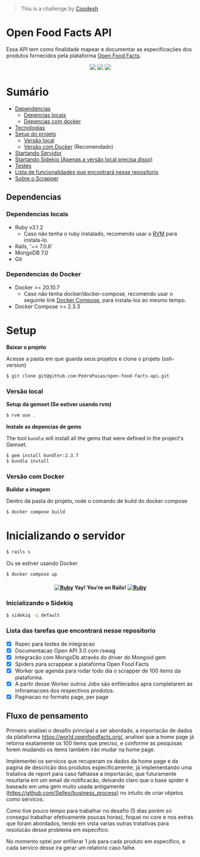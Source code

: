 
>  This is a challenge by [Coodesh](https://coodesh.com/)

# Open Food Facts API

Essa API tem como finalidade mapear e documentar as especificações dos produtos fornecidos pela plataforma [Open Food Facts](https://world.openfoodfacts.org/).

<div align='center' id="technologies">
  <img src="https://img.shields.io/static/v1?label=Framework&message=Ruby-on-rails&color=7159c1&style=for-the-badge&logo=Ruby"/>
  <img src="https://img.shields.io/static/v1?label=Database&message=MongoDB&color=7159c1&style=for-the-badge&logo=MongoDB"/>
  <img src="https://img.shields.io/static/v1?label=Development&message=Docker&color=7159c1&style=for-the-badge&logo=Docker"/>
</div>

Sumário
=================
* [Dependencias](#dependencies)
    * [Depencias locais](#local-dependencies)
    * [Depencias com docker](#docker-dependencies)
* [Tecnologias](#technologies)
* [Setup do projeto](#setup-do-projeto)
    * [Versão local](#setup-local)
    * [Versão com Docker](#setup-docker) (Recomendado) 
* [Startando Servidor](#inicializando-o-servidor)
* [Startando Sidekiq (Apenas a versão local precisa disso)](#inicializando-sidekiq)
* [Testes](#tests)
* [Lista de funcionalidades que encontrará nesse repositorio]()
* [Sobre o Scrapper]()


<h2 id="dependencies" align="left">Dependencias</h2>

<h3 id="local-dependencies" align="left">Dependencias locais</h3>

 - Ruby v3.1.2
     - Caso não tenha o ruby instalado, recomendo usar o [RVM](https://rvm.io/) para instala-lo.
 - Rails, '~> 7.0.6'
 - MongoDB 7.0
 - Git

<h3 id="docker-dependencies" align="left">Dependencias do Docker</h3>

 - Docker >= 20.10.7
     - Caso não tenha docker/docker-compose, recomendo usar o seguinte link [Docker Compose](https://phoenixnap.com/kb/install-docker-compose-on-ubuntu-20-04), para instala-los ao mesmo tempo.
 - Docker Compose >= 2.3.3

<h1 id="setup-do-projeto" align="left">Setup</h1>


**Baixar o projeto**

Acesse a pasta em que guarda seus projetos e clone o projeto (ssh-version)
```bash
$ git clone git@github.com:PedroPaiao/open-food-facts-api.git
```

<h3 id="setup-local">Versão local</h3>

**Setup da gemset (Se estiver usando rvm)**

```bash
$ rvm use .
```

**Instale as depencias de gems**

The tool `bundle` will install all the gems that were defined in the project's Gemset.
```bash
$ gem install bundler:2.3.7
$ bundle install
```

<h3 id="setup-docker">Versão com Docker</h3>

**Buildar a imagem**

Dentro da pasta do projeto, rode o comando de build do docker compose
```bash
$ docker compose build
```

<h1 id="inicializando-o-servidor">Inicializando o servidor</h1>

```bash
$ rails s
```
Ou se estiver usando Docker
```bash
$ docker compose up
```

<h4 align="center">
	<a href="https://www.ruby-lang.org" emoji-code="Ruby"><img class="emojidex-emoji" src="https://cdn.emojidex.com/emoji/px16/Ruby.png" emoji-code="Ruby" alt="Ruby" /></a> Yay! You’re on Rails!  <a href="https://www.ruby-lang.org" emoji-code="Ruby"><img class="emojidex-emoji" src="https://cdn.emojidex.com/emoji/px16/Ruby.png" emoji-code="Ruby" alt="Ruby" /></a>
</h4>

<h3 id="inicializando-sidekiq"> Inicializando o Sidekiq </h3>

```bash
$ sidekiq -q default
```

<h3 id="features">Lista das tarefas que encontrará nesse repositorio</h3>

- [x] Rspec para testes de integracao
- [x] Documentacao Open API 3.0 com rswag
- [x] Integracão com MongoDb através do driver do Mongoid gem
- [x] Spiders para scrappear a plataforma Open Food Facts
- [x] Worker que agenda para rodar todo dia o scrapper de 100 items da plataforma.
- [x] A partir desse Worker outros Jobs são enfilerados apra completarem as inforamacoes dos respectivos produtos.
- [x] Paginacao no formato page, per page

## Fluxo de pensamento

Primeiro analisei o desafio principal a ser abordado, a importacão de dados da plataforma https://world.openfoodfacts.org/, analisei que a home page já retorna exatamente os 100 items que preciso, e conforme as pesquisas forem mudando os items também irão mudar na home page.

Implementei os servicos que recuperam os dados da home page e da pagina de descricão dos produtos especificamente, já implementando uma tratativa de report para caso falhasse a importacão, que futuramente resultaria em um email de notificacão, deixando claro que o base spider é baseado em uma gem muito usada antigamente (https://github.com/Selleo/business_process) no intuito de criar objetos como servicos.

Como tive pouco tempo para trabalhar no desafio (5 dias porém só consegui trabalhar efetivamente poucas horas), foquei no core e nos extras que foram abordados, tendo em vista varias outras tratativas para resolucão desse problema em especifico.

No momento optei por enfilerar 1 job para cada produto em especifico, e cada servico desse ira gerar um relatorio caso falhe.
